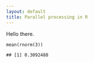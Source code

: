 ```yaml
---
layout: default
title: Parallel processing in R
---
```


Hello there.

    mean(rnorm(3))

    ## [1] 0.3092488
